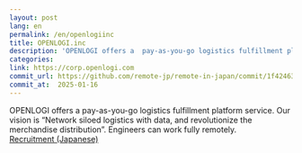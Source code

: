 ```yaml
---
layout: post
lang: en
permalink: /en/openlogiinc
title: OPENLOGI.inc
description: 'OPENLOGI offers a  pay-as-you-go logistics fulfillment platform service. Our vision is “Network siloed logistics with data, and revolutionize the merchandise distribution”. Engineers can work fully remotely. Recruitment (Japanese)'
categories: 
link: https://corp.openlogi.com
commit_url: https://github.com/remote-jp/remote-in-japan/commit/1f42463fa278ec6976af90175ef27509a22908f0
commit_at:  2025-01-16
---
```


<p>OPENLOGI offers a  pay-as-you-go logistics fulfillment platform service. Our vision is “Network siloed logistics with data, and revolutionize the merchandise distribution”. Engineers can work fully remotely.<br /><a href="https://corp.openlogi.com/recruit/">Recruitment (Japanese)</a></p>
